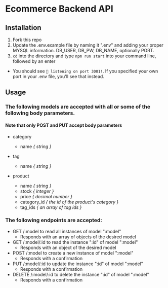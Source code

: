 # Ecommerce Backend API
## Installation
1. Fork this repo
2. Update the .env.example file by naming it ".env" and adding your proper MYSQL information. DB_USER, DB_PW, DB_NAME, optionally PORT.
3. `cd` into the directory and type `npm run start` into your command line, followed by an enter
  * You should see `🚀 listening on port 3001!`. If you specified your own port in your .env file, you'll see that instead.

## Usage

### The following models are accepted with all or some of the following body parameters.
#### Note that only POST and PUT accept body parameters

* category
  * name <i> { string } </i>

* tag
  * name <i> { string } </i>

* product
  * name <i>{ string }</i>
  * stock <i>{ integer }</i>
  * price <i>{ decimal number }</i>
  * category_id <i>{ the id of the product's category }</i>
  * tag_ids <i>{ an array of tag ids }</i>

### The following endpoints are accepted:

* GET /:model to read all instances of model ":model"
  * Responds with an array of objects of the desired model
* GET /:model/:id to read the instance ":id" of model ":model"
  * Responds with an object of the desired model
* POST /:model to create a new instance of model ":model"
  * Responds with a confirmation
* PUT /:model/:id to update the instance ":id" of model ":model"
  * Responds with a confirmation
* DELETE /:model/:id to delete the instance ":id" of model ":model"
  * Responds with a confirmation
